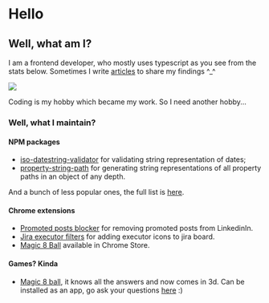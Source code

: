 # Hello

## Well, what am I?

I am a frontend developer, who mostly uses typescript as you see from the stats below. Sometimes I write [articles](https://dev.to/bwca) to share my findings ^_^

<a href="https://github.com/bwca/github-readme-stats">
  <img align="center" src="https://github-readme-stats.vercel.app/api/top-langs/?username=bwca&theme=synthwave&count_private=true" />
</a>

Coding is my hobby which became my work. So I need another hobby...

### Well, what I maintain?

#### NPM packages
* [iso-datestring-validator](https://www.npmjs.com/package/iso-datestring-validator) for validating string representation of dates;
* [property-string-path](https://www.npmjs.com/package/property-string-path) for generating string representations of all property paths in an object of any depth.

And a bunch of less popular ones, the full list is [here](https://www.npmjs.com/~bwca).

#### Chrome extensions
* [Promoted posts blocker](https://github.com/Bwca/browser-extension_linkedin-antiprom) for removing promoted posts from LinkedinIn.
* [Jira executor filters](https://github.com/Bwca/browser-extension_jira-executors-filter) for adding executor icons to jira board.
* [Magic 8 Ball](https://chrome.google.com/webstore/detail/magic-8-ball/hkhipapgpdambeamafdciafnlgppedlg?hl=en) available in Chrome Store.

#### Games? Kinda
* [Magic 8 ball](https://github.com/Bwca/app_magic-8-ball), it knows all the answers and now comes in 3d. Can be installed as an app, go ask your questions [here](https://bwca.github.io/app_magic-8-ball/) :)

